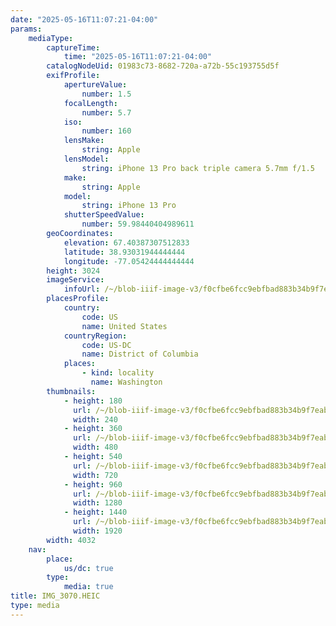 ```yaml
---
date: "2025-05-16T11:07:21-04:00"
params:
    mediaType:
        captureTime:
            time: "2025-05-16T11:07:21-04:00"
        catalogNodeUid: 01983c73-8682-720a-a72b-55c193755d5f
        exifProfile:
            apertureValue:
                number: 1.5
            focalLength:
                number: 5.7
            iso:
                number: 160
            lensMake:
                string: Apple
            lensModel:
                string: iPhone 13 Pro back triple camera 5.7mm f/1.5
            make:
                string: Apple
            model:
                string: iPhone 13 Pro
            shutterSpeedValue:
                number: 59.98440404989611
        geoCoordinates:
            elevation: 67.40387307512833
            latitude: 38.93031944444444
            longitude: -77.05424444444444
        height: 3024
        imageService:
            infoUrl: /~/blob-iiif-image-v3/f0cfbe6fcc9ebfbad883b34b9f7eabf8baf3eaa729a66f11e2aca11477fc4558/info.json
        placesProfile:
            country:
                code: US
                name: United States
            countryRegion:
                code: US-DC
                name: District of Columbia
            places:
                - kind: locality
                  name: Washington
        thumbnails:
            - height: 180
              url: /~/blob-iiif-image-v3/f0cfbe6fcc9ebfbad883b34b9f7eabf8baf3eaa729a66f11e2aca11477fc4558/full/240%2C180/0/default.jpg
              width: 240
            - height: 360
              url: /~/blob-iiif-image-v3/f0cfbe6fcc9ebfbad883b34b9f7eabf8baf3eaa729a66f11e2aca11477fc4558/full/480%2C360/0/default.jpg
              width: 480
            - height: 540
              url: /~/blob-iiif-image-v3/f0cfbe6fcc9ebfbad883b34b9f7eabf8baf3eaa729a66f11e2aca11477fc4558/full/720%2C540/0/default.jpg
              width: 720
            - height: 960
              url: /~/blob-iiif-image-v3/f0cfbe6fcc9ebfbad883b34b9f7eabf8baf3eaa729a66f11e2aca11477fc4558/full/1280%2C960/0/default.jpg
              width: 1280
            - height: 1440
              url: /~/blob-iiif-image-v3/f0cfbe6fcc9ebfbad883b34b9f7eabf8baf3eaa729a66f11e2aca11477fc4558/full/1920%2C1440/0/default.jpg
              width: 1920
        width: 4032
    nav:
        place:
            us/dc: true
        type:
            media: true
title: IMG_3070.HEIC
type: media
---
```

